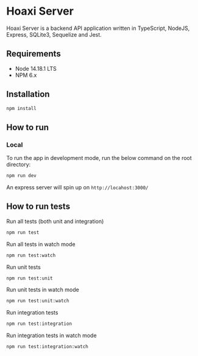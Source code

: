 # Hoaxi Server
Hoaxi Server is a backend API application written in TypeScript, NodeJS, Express, SQLite3, Sequelize and Jest.

## Requirements
- Node 14.18.1 LTS
- NPM 6.x

## Installation
```bash
npm install
```

## How to run
### Local
To run the app in development mode, run the below command on the root directory:

```bash
npm run dev
```

An express server will spin up on `http://locahost:3000/`

## How to run tests
Run all tests (both unit and integration)
```bash
npm run test
```

Run all tests in watch mode
```bash
npm run test:watch
```

Run unit tests
```bash
npm run test:unit
```

Run unit tests in watch mode
```bash
npm run test:unit:watch
```

Run integration tests
```bash
npm run test:integration
```

Run integration tests in watch mode
```bash
npm run test:integration:watch
```
